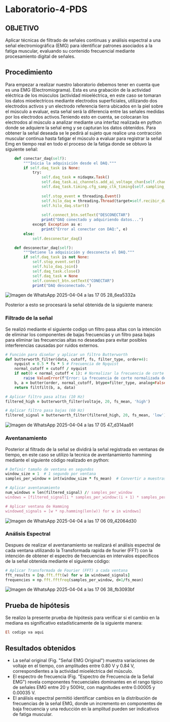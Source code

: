 # Laboratorio-4-PDS
## OBJETIVO
Aplicar técnicas de filtrado de señales continuas y análisis espectral a una señal electromiográfica (EMG) para identificar patrones asociados a la fatiga muscular, evaluando su contenido frecuencial mediante procesamiento digital de señales.
## Procedimiento
Para empezar a realizar nuestro laboratorio debemos tener en cuenta que es una EMG (Electromiograma). Esta es una grabación de la actividad eléctrica de los músculos (actividad mioeléctrica, en este caso se tomaran los datos mioelectricos mediante electrodos superficiales, utilizando dos electrodos activos y un electrodo referencia tierra ubicados en la piel sobre el músculo a evaluar, esta señal será la diferencia entre las señales medidas por los electrodos activos.Teniendo esto en cuenta, se colocaran los electrodos al músculo a analizar mediante una interfaz realizada en python donde se adquiere la señal emg y se capturan los datos obtenidos. Para obtener la señal deseada se le pedirà al sujeto que realice una contracción muscular continua hasta fatigar el músculo a evaluar para registrar la señal Emg en tiempo real en todo el proceso de la fatiga donde se obtuvo la siguiente señal:
```ruby
    def conectar_daq(self):
        """Inicia la adquisición desde el DAQ."""
        if self.daq_task is None:
            try:
                self.daq_task = nidaqmx.Task()
                self.daq_task.ai_channels.add_ai_voltage_chan(self.channel)
                self.daq_task.timing.cfg_samp_clk_timing(self.sampling_rate, sample_mode=AcquisitionType.CONTINUOUS)
                
                self.stop_event = threading.Event()
                self.hilo_daq = threading.Thread(target=self.recibir_datos)
                self.hilo_daq.start()
                
                self.connect_btn.setText("DESCONECTAR")
                print("DAQ conectado y adquiriendo datos...")
            except Exception as e:
                print("Error al conectar con DAQ:", e)
        else:
            self.desconectar_daq()

    def desconectar_daq(self):
        """Detiene la adquisición y desconecta el DAQ."""
        if self.daq_task is not None:
            self.stop_event.set()
            self.hilo_daq.join()
            self.daq_task.close()
            self.daq_task = None
            self.connect_btn.setText("CONECTAR")
            print("DAQ desconectado.")
```
![Imagen de WhatsApp 2025-04-04 a las 17 05 28_6ea5332a](https://github.com/user-attachments/assets/89cabc90-b14f-4c3c-b3a3-4ca1a3dfca8f)

Posterior a esto se procesará la señal obtenida de la siguiente manera:
### Filtrado de la señal
Se realizó mediante el siguiente codigo un filtro pasa altas con la intención de eliminar los componentes de bajas frecuencias y un filtro pasa bajas para eliminar las frecuencias altas no deseadas para evitar posibles interferencias causadas por ruidos externos.
```ruby
# Función para diseñar y aplicar un filtro Butterworth
def butterworth_filter(data, cutoff, fs, filter_type, order=4):
    nyquist = 0.5 * fs * 5 # Frecuencia de Nyquist
    normal_cutoff = cutoff / nyquist
    if not(0 < normal_cutoff < 1): # Normalizar la frecuencia de corte
        raise ValueError(f"Error: La frecuencia de corte normalizada debe ser un valor entre 0 y 1. Valor actual:{normal_cutoff}")
    b, a = butter(order, normal_cutoff, btype=filter_type, analog=False)
    return filtfilt(b, a, data)

# Aplicar filtro pasa altas (10 Hz)
filtered_high = butterworth_filter(voltaje, 20, fs_mean, 'high')

# Aplicar filtro pasa bajas (60 Hz)
filtered_signal = butterworth_filter(filtered_high, 20, fs_mean, 'low')
```
![Imagen de WhatsApp 2025-04-04 a las 17 05 47_d314aa91](https://github.com/user-attachments/assets/901fc222-9c4f-4533-8ceb-4c04e34b07ae)

### Aventanamiento
Posterior al filtrado de la señal se dividirá la señal registrada en ventanas de tiempo, en este caso se utilizo la tecnica de aventanamiento hamming mediante el siguiente código realizado en python:
```ruby
# Definir tamaño de ventana en segundos
window_size = 1  # 1 segundo por ventana
samples_per_window = int(window_size * fs_mean)  # Convertir a muestras

# Aplicar aventanamiento
num_windows = len(filtered_signal) // samples_per_window
windows = [filtered_signal[i * samples_per_window:(i + 1) * samples_per_window] for i in range(num_windows)]

# Aplicar ventana de Hamming
windowed_signals = [w * np.hamming(len(w)) for w in windows]
```
![Imagen de WhatsApp 2025-04-04 a las 17 06 09_42064d30](https://github.com/user-attachments/assets/a84f1096-dcc6-48ee-ae4e-900eaa23eb63)

### Análisis Espectral
Despues de realizar el aventanamiento se realizará el análisis espectral de cada ventana utilizando la Transformada rapida de fourier (FFT) con la intención de obtener el espectro de frecuencias en intervalos específicos de la señal obtenida mediante el siguiente código:
```ruby
# Aplicar Transformada de Fourier (FFT) a cada ventana
fft_results = [np.fft.fft(w) for w in windowed_signals]
frequencies = np.fft.fftfreq(samples_per_window, d=1/fs_mean)
```
![Imagen de WhatsApp 2025-04-04 a las 17 06 38_fb3093bf](https://github.com/user-attachments/assets/4dd12541-c2a5-412b-b1a0-43e7b39db01e)

## Prueba de hipótesis
Se realizo la presente prueba de hipótesis para verificar si el cambio en la mediana es significativo estadísticamente de la siguiente manera:
```ruby
El codigo va aqui
```
## Resultados obtenidos
* La señal original (Fig. "Señal EMG Original") muestra variaciones de voltaje en el tiempo, con amplitudes entre 0.80 V y 0.84 V, correspondientes a la actividad mioeléctrica del músculo.
* El espectro de frecuencia (Fig. "Espectro de Frecuencia de la Señal EMG") revela componentes frecuenciales dominantes en el rango típico de señales EMG entre 20 y 500Hz, con magnitudes entre 0.00005 y 0.00035 V.
* El análisis espectral permitió identificar cambios en la distribución de frecuencias de la señal EMG, donde un incremento en componentes de baja frecuencia y una reducción en la amplitud pueden ser indicativos de fatiga muscular.


